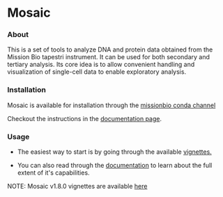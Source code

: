 # Mosaic

### About

This is a set of tools to analyze DNA and protein data obtained
from the Mission Bio tapestri instrument. It can be used for both secondary
and tertiary analysis. Its core idea is to allow convenient handling
and visualization of single-cell data to enable exploratory analysis.

### Installation

Mosaic is available for installation through the [missionbio conda channel](https://anaconda.org/missionbio)

Checkout the instructions in the [documentation page](https://missionbio.github.io/mosaic/2_install.html).

### Usage

- The easiest way to start is by going through the available [vignettes.](https://missionbio.github.io/mosaic/#vignettes)

- You can also read through the [documentation](https://missionbio.github.io/mosaic/) to learn
  about the full extent of it's capabilities.

NOTE: Mosaic v1.8.0 vignettes are available [here](https://github.com/MissionBio/mosaic-jupyter)
